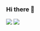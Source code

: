 ### Hi there 👋

<!--
**0xzhang/0xzhang** is a ✨ _special_ ✨ repository because its `README.md` (this file) appears on your GitHub profile.

Here are some ideas to get you started:

- 🔭 I’m currently working on ...
- 🌱 I’m currently learning ...
- 👯 I’m looking to collaborate on ...
- 🤔 I’m looking for help with ...
- 💬 Ask me about ...
- 📫 How to reach me: ...
- 😄 Pronouns: ...
- ⚡ Fun fact: ...

[![0xzhang's GitHub stats](https://github-readme-stats.vercel.app/api?username=0xzhang&show_icons=true&theme=buefy)]()
[![Top Langs](https://github-readme-stats.vercel.app/api/top-langs/?username=0xzhang&layout=compact)]()
-->


<p>
	<img src="https://github-readme-stats.vercel.app/api?username=0xzhang&show_icons=true&theme=buefy&hide_border=true">
	<img src="https://github-readme-stats.vercel.app/api/top-langs/?username=0xzhang&layout=compact&hide_border=true">
</p>
